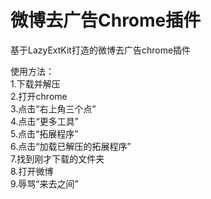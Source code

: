 # 微博去广告Chrome插件
基于LazyExtKit打造的微博去广告chrome插件

使用方法：</br>
1.下载并解压 <br>
2.打开chrome <br>
3.点击“右上角三个点” </br>
4.点击“更多工具” </br>
5.点击“拓展程序” </br>
6.点击“加载已解压的拓展程序” </br>
7.找到刚才下载的文件夹 </br>
8.打开微博 </br>
9.辱骂“来去之间” 
